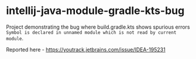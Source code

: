 # intellij-java-module-gradle-kts-bug

Project demonstrating the bug where build.gradle.kts shows spurious errors
`Symbol is declared in unnamed module which is not read by current module`.

Reported here - https://youtrack.jetbrains.com/issue/IDEA-195231
